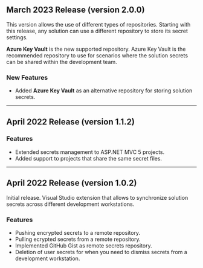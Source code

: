 ## March 2023 Release (version 2.0.0)
 This version allows the use of different types of repositories. Starting with this release, any solution can use a different repository to store its secret settings.

**Azure Key Vault** is the new supported repository. Azure Key Vault is the recommended repository to use for scenarios where the solution secrets can be shared within the development team.

### New Features

* Added **Azure Key Vault** as an alternative repository for storing solution secrets.

---

## April 2022 Release (version 1.1.2)

### Features

* Extended secrets management to ASP.NET MVC 5 projects.
* Added support to projects that share the same secret files.

---

## April 2022 Release (version 1.0.2)

Initial release.
Visual Studio extension that allows to synchronize solution secrets across different development workstations.

### Features

* Pushing encrypted secrets to a remote repository.
* Pulling ecrypted secrets from a remote repository.
* Implemented GitHub Gist as remote secrets repository.
* Deletion of user secrets for when you need to dismiss secrets from a development workstation.
